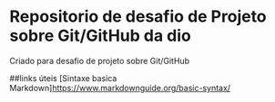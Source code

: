# Repositorio de desafio de Projeto sobre Git/GitHub da dio
Criado para desafio de projeto sobre Git/GitHub

##links úteis
[Sintaxe basica Markdown]https://www.markdownguide.org/basic-syntax/
